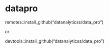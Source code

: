 # datapro



remotes::install_github(“datanalyticss/data_pro”)

or

devtools::install_github(“datanalyticss/data_pro”)
